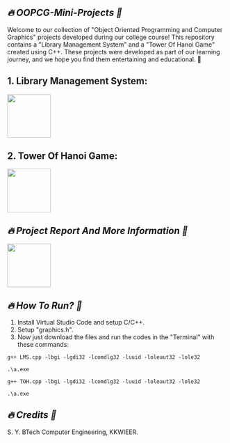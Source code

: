 ## *🔥 OOPCG-Mini-Projects 🎴*

Welcome to our collection of "Object Oriented Programming and Computer Graphics" projects developed during our college course! This repository contains a "Library Management System" and a "Tower Of Hanoi Game" created using C++. These projects were developed as part of our learning journey, and we hope you find them entertaining and educational. 🚀


## 1. Library Management System:
<a href="https://github.com/Hrishikesh-Gavai/OOPCG-Mini-Projects/blob/main/OOPCG-Mini-Project/LMS.cpp">
    <img src="https://github.com/user-attachments/assets/e3109919-8a5d-4e96-8b63-f4557d4bae8d" width="100" height="100">
</a>

## 2. Tower Of Hanoi Game:
<a href="https://github.com/Hrishikesh-Gavai/OOPCG-Mini-Projects/blob/main/OOPCG-Mini-Project/TOH.cpp">
    <img src="https://github.com/user-attachments/assets/e598ad91-6a2d-42ae-93e6-9654bc7f80f1" width="100" height="100">
</a>


## *🔥 Project Report And More Information 🎴*

<a href="https://github.com/Hrishikesh-Gavai/OOPCG-Mini-Projects/tree/main/Report">
    <img src="https://github.com/user-attachments/assets/bc4138f3-0711-47c6-9f36-f0932ccfafdb" width="100" height="100">
</a>


## *🔥 How To Run? 🎴*

1. Install Virtual Studio Code and setup C/C++.
2. Setup "graphics.h".
3. Now just download the files and run the codes in the "Terminal" with these commands:

```
g++ LMS.cpp -lbgi -lgdi32 -lcomdlg32 -luuid -loleaut32 -lole32
```

```
.\a.exe
```

```
g++ TOH.cpp -lbgi -lgdi32 -lcomdlg32 -luuid -loleaut32 -lole32
```

```
.\a.exe
```


## *🔥 Credits 🎴*

S. Y. BTech Computer Engineering,
KKWIEER.
